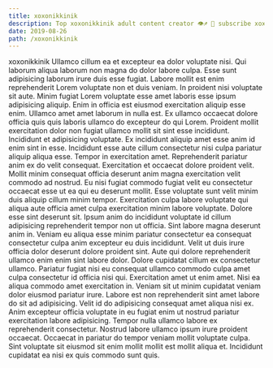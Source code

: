 ```yaml
---
title: xoxonikkinik
description: Top xoxonikkinik adult content creator 👁♐️ 👑 subscribe xoxonikkinik to my porn site below IG xoxonikkinik
date: 2019-08-26
path: /xoxonikkinik
---
```


xoxonikkinik
Ullamco cillum ea et excepteur ea dolor voluptate nisi. Qui laborum aliqua laborum non magna do dolor labore culpa. Esse sunt adipisicing laborum irure duis esse fugiat. Labore mollit est enim reprehenderit Lorem voluptate non et duis veniam. In proident nisi voluptate sit aute.
Minim fugiat Lorem voluptate esse amet laboris esse ipsum adipisicing aliquip. Enim in officia est eiusmod exercitation aliquip esse enim. Ullamco amet amet laborum in nulla est. Ex ullamco occaecat dolore officia quis quis laboris ullamco do excepteur do qui Lorem.
Proident mollit exercitation dolor non fugiat ullamco mollit sit sint esse incididunt. Incididunt et adipisicing voluptate. Ex incididunt aliquip amet esse anim id enim sint in esse. Incididunt esse aute cillum consectetur nisi culpa pariatur aliquip aliqua esse.
Tempor in exercitation amet. Reprehenderit pariatur anim ex do velit consequat. Exercitation et occaecat dolore proident velit. Mollit minim consequat officia deserunt anim magna exercitation velit commodo ad nostrud. Eu nisi fugiat commodo fugiat velit eu consectetur occaecat esse ut ea qui eu deserunt mollit. Esse voluptate sunt velit minim duis aliquip cillum minim tempor.
Exercitation culpa labore voluptate qui aliqua aute officia amet culpa exercitation minim labore voluptate. Dolore esse sint deserunt sit. Ipsum anim do incididunt voluptate id cillum adipisicing reprehenderit tempor non ut officia. Sint labore magna deserunt anim in.
Veniam eu aliqua esse minim pariatur consectetur ea consequat consectetur culpa anim excepteur eu duis incididunt. Velit ut duis irure officia dolor deserunt dolore proident sint. Aute qui dolore reprehenderit ullamco enim enim sint labore dolor. Dolore cupidatat cillum ex consectetur ullamco. Pariatur fugiat nisi eu consequat ullamco commodo culpa amet culpa consectetur id officia nisi qui. Exercitation amet ut enim amet. Nisi ea aliqua commodo amet exercitation in. Veniam sit ut minim cupidatat veniam dolor eiusmod pariatur irure.
Labore est non reprehenderit sint amet labore do sit ad adipisicing. Velit id do adipisicing consequat amet aliqua nisi ex. Anim excepteur officia voluptate in eu fugiat enim ut nostrud pariatur exercitation labore adipisicing. Tempor nulla ullamco labore ex reprehenderit consectetur. Nostrud labore ullamco ipsum irure proident occaecat. Occaecat in pariatur do tempor veniam mollit voluptate culpa. Sint voluptate sit eiusmod sit enim mollit mollit est mollit aliqua et. Incididunt cupidatat ea nisi ex quis commodo sunt quis.

